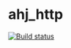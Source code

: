 # ahj_http

[![Build status](https://ci.appveyor.com/api/projects/status/u9fgehwjcr8pam45?svg=true)](https://ci.appveyor.com/project/rinatfe/ahj-http)

